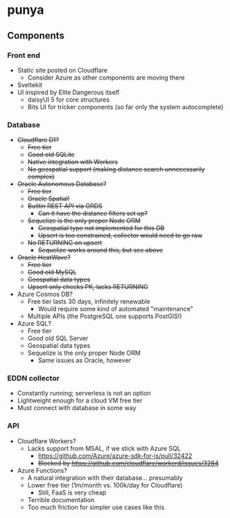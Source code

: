 punya
=====

## Components

### Front end

  - Static site posted on Cloudflare
    - Consider Azure as other components are moving there
  - Sveltekit
  - UI inspired by Elite Dangerous itself
    - daisyUI 5 for core structures
    - Bits UI for tricker components (so far only the system autocomplete)

### Database

  - ~~Cloudflare D1?~~
    - ~~Free tier~~
    - ~~Good old SQLite~~
    - ~~Native integration with Workers~~
    - ~~No geospatial support (making distance search unnecessarily complex)~~
  - ~~Oracle Autonomous Database?~~
    - ~~Free tier~~
    - ~~Oracle Spatial!~~
    - ~~Builtin REST API via ORDS~~
      - ~~Can it have the distance filters set up?~~
    - ~~Sequelize is the only proper Node ORM~~
      - ~~Geospatial type not implemented for this DB~~
      - ~~Upsert is too constrained, collector would need to go raw~~
    - ~~No RETURNING on upsert~~
      - ~~Sequelize works around this, but see above~~
  - ~~Oracle HeatWave?~~
    - ~~Free tier~~
    - ~~Good old MySQL~~
    - ~~Geospatial data types~~
    - ~~Upsert only checks PK, lacks RETURNING~~
  - Azure Cosmos DB?
    - Free tier lasts 30 days, infinitely renewable
      - Would require some kind of automated "maintenance"
    - Multiple APIs (the PostgreSQL one supports PostGIS!)
  - Azure SQL?
    - Free tier
    - Good old SQL Server
    - Geospatial data types
    - Sequelize is the only proper Node ORM
      - Same issues as Oracle, however

### EDDN collector

  - Constantly running; serverless is not an option
  - Lightweight enough for a cloud VM free tier
  - Must connect with database in some way

### API

  - Cloudflare Workers?
    - Lacks support from MSAL, if we stick with Azure SQL
      - https://github.com/Azure/azure-sdk-for-js/pull/32422
      - ~~Blocked by https://github.com/cloudflare/workerd/issues/3284~~
  - Azure Functions?
    - A natural integration with their database... presumably
    - Lower free tier (1m/month vs. 100k/day for Cloudflare)
      - Still, FaaS is very cheap
    - Terrible documentation
    - Too much friction for simpler use cases like this